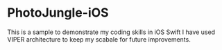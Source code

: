 # PhotoJungle-iOS
This is a sample to demonstrate my coding skills in iOS Swift
I have used VIPER architecture to keep my scabale for future improvements.
